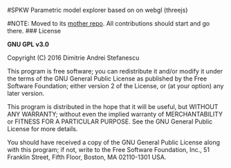 #SPKW
Parametric model explorer based on on webgl (threejs)

#NOTE: Moved to its [mother repo](https://github.com/didimitrie/future.speckle). All contributions should start and go there.
### License

**GNU GPL v3.0**

Copyright (C) 2016 Dimitrie Andrei Stefanescu

This program is free software; you can redistribute it and/or modify
it under the terms of the GNU General Public License as published by
the Free Software Foundation; either version 2 of the License, or
(at your option) any later version.

This program is distributed in the hope that it will be useful,
but WITHOUT ANY WARRANTY; without even the implied warranty of
MERCHANTABILITY or FITNESS FOR A PARTICULAR PURPOSE.  See the
GNU General Public License for more details.

You should have received a copy of the GNU General Public License along
with this program; if not, write to the Free Software Foundation, Inc.,
51 Franklin Street, Fifth Floor, Boston, MA 02110-1301 USA.
